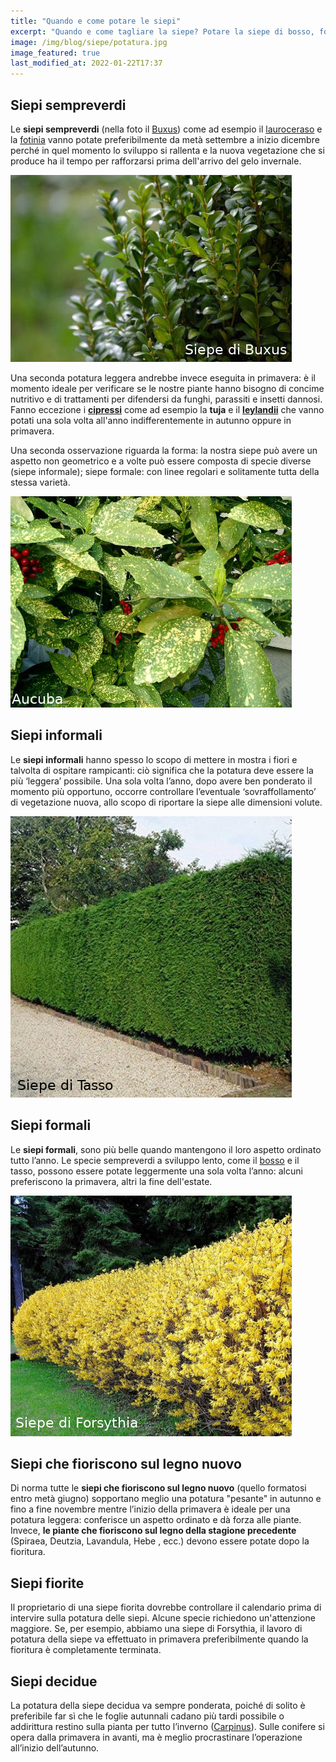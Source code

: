 ```yaml
---
title: "Quando e come potare le siepi"
excerpt: "Quando e come tagliare la siepe? Potare la siepe di bosso, fotinia, tuia, lauroceraso, aucuba, siepe fiorita, siepe sempreverde, siepe formale e informale."
image: /img/blog/siepe/potatura.jpg
image_featured: true
last_modified_at: 2022-01-22T17:37
---
```

## Siepi sempreverdi
Le **siepi sempreverdi** (nella foto il [Buxus](/news/siepe-quale-scegliere "scopri le caratteristiche della siepe")) come ad esempio il [lauroceraso](/news/siepe-quale-scegliere "scopri le caratteristiche della siepe") e la [fotinia](/news/siepe-quale-scegliere "scopri le caratteristiche della siepe") vanno potate preferibilmente da metà settembre a inizio dicembre perché in quel momento lo sviluppo si rallenta e la nuova vegetazione che si produce ha il tempo per rafforzarsi prima dell'arrivo del gelo invernale.

![siepe-di-buxus](/img/posts/siepe-di-buxus.jpg  "La potatura della siepe di buxus")

Una seconda potatura leggera andrebbe invece eseguita in primavera: è il momento ideale per verificare se le nostre piante hanno bisogno di concime nutritivo e di trattamenti per difendersi da funghi, parassiti e insetti dannosi.
Fanno eccezione i **[cipressi](/news/siepe-quale-scegliere "scopri le caratteristiche della siepe")** come ad esempio la **tuja** e il **[leylandii](/news/siepe-quale-scegliere "scopri le caratteristiche della siepe")** che vanno potati una sola volta all'anno indifferentemente in autunno oppure in primavera.

Una seconda osservazione riguarda la forma: la nostra siepe può avere un aspetto non geometrico e a volte può essere composta di specie diverse (siepe informale); siepe formale: con linee regolari e solitamente tutta della stessa varietà.

![siepe-di-aucuba](/img/posts/siepe-di-aucuba.jpg  "La potatura della siepe di aucuba")

## Siepi informali
Le **siepi informali** hanno spesso lo scopo di mettere in mostra i fiori e talvolta di ospitare rampicanti: ciò significa che la potatura deve essere la più ‘leggera’ possibile.
Una sola volta l’anno, dopo avere ben ponderato il momento più opportuno, occorre controllare l’eventuale ‘sovraffollamento’ di vegetazione nuova, allo scopo di riportare la siepe alle dimensioni volute.

![siepe-di-tasso](/img/posts/siepe-di-tasso.jpg  "La potatura della siepe di tasso")

## Siepi formali
Le **siepi formali**, sono più belle quando mantengono il loro aspetto ordinato tutto l’anno.
Le specie sempreverdi a sviluppo lento, come il [bosso](/news/siepe-quale-scegliere "scopri le caratteristiche della siepe") e il tasso, possono essere potate leggermente una sola volta l’anno: alcuni preferiscono la primavera, altri la fine dell'estate.

![siepe-di-forsythia](/img/posts/siepe-di-forsythia.jpg  "La potatura della siepe di forsytia")

## Siepi che fioriscono sul legno nuovo
Di norma tutte le **siepi che fioriscono sul legno nuovo** (quello formatosi entro metà giugno) sopportano meglio una potatura "pesante" in autunno e fino a fine novembre mentre l’inizio della primavera è ideale per una potatura leggera: conferisce un aspetto ordinato e dà forza alle piante.
Invece, **le piante che fioriscono sul legno della stagione precedente** (Spiraea, Deutzia, Lavandula, Hebe , ecc.) devono essere potate dopo la fioritura.

## Siepi fiorite
Il proprietario di una siepe fiorita dovrebbe controllare il calendario prima di intervire sulla potatura delle siepi. Alcune specie richiedono un'attenzione maggiore.
Se, per esempio, abbiamo una siepe di Forsythia, il lavoro di potatura della siepe va effettuato in primavera preferibilmente quando la fioritura è completamente terminata.

## Siepi decidue
La potatura della siepe decidua va sempre ponderata, poiché di solito è preferibile far sì che le foglie autunnali cadano più tardi possibile o addirittura restino sulla pianta per tutto l’inverno ([Carpinus](/news/siepe-quale-scegliere "scopri le caratteristiche della siepe")).
Sulle conifere si opera dalla primavera in avanti, ma è meglio procrastinare l’operazione all’inizio dell’autunno.
